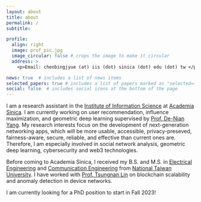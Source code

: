 ```yaml
---
layout: about
title: about
permalink: /
subtitle: 

profile:
  align: right
  image: prof_pic.jpg
  image_circular: false # crops the image to make it circular
  address: >
    <p>Email: chenbingjyue (at) iis (dot) sinica (dot) edu (dot) tw </p>

news: true  # includes a list of news items
selected_papers: true # includes a list of papers marked as "selected={true}"
social: false  # includes social icons at the bottom of the page
---
```


I am a research assistant in the [Institute of Information Science](https://www.iis.sinica.edu.tw/en/index.html) at [Academia Sinica](https://www.sinica.edu.tw/en). I am currently working on user recommendation, influence maximization, and geometric deep learning supervised by [Prof. De-Nian Yang](https://homepage.iis.sinica.edu.tw/pages/dnyang/vita_en.html). My research interests focus on the development of next-generation networking apps, which will be more usable, accessible, privacy-preseved, fairness-aware, secure, reliable, and effective than current ones are. Therefore, I am especially involved in social network analysis, geometric deep learning, cybersecurity and web3 technologies.

Before coming to Academia Sinica, I received my B.S. and M.S. in [Electrical Engineering](https://web.ee.ntu.edu.tw/eng/index.php) and [Communication Engineering](https://comm.ntu.edu.tw/en/) from [National Taiwan University](https://www.ntu.edu.tw/english/). I have worked with [Prof. Tsungnan Lin](https://www.ee.ntu.edu.tw/profile1.php?id=76) on blockchain scalability and anomaly detection in device networks.

I am currently looking for a PhD position to start in Fall 2023!